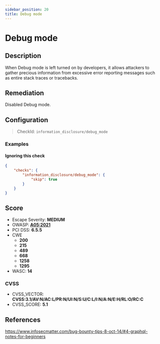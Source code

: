 ```yaml
---
sidebar_position: 20
title: Debug mode
---
```


# Debug mode

## Description

When Debug mode is left turned on by developers, it allows attackers to gather precious information from excessive error reporting messages such as entire stack traces or tracebacks.

## Remediation

Disabled Debug mode.


## Configuration

> CheckId: `information_disclosure/debug_mode`


### Examples


#### Ignoring this check

```json
{
    "checks": {
        "information_disclosure/debug_mode": {
            "skip": true
        }
    }
}
```




## Score

- Escape Severity: **<span className="medium-severity">MEDIUM</span>**
- OWASP: **[A05:2021](https://owasp.org/Top10/A05_2021-Security_Misconfiguration/)**
- PCI DSS: **6.5.5**
- CWE
  - **200**
  - **215**
  - **489**
  - **668**
  - **1258**
  - **1295**
- WASC: **14**



### CVSS

- CVSS_VECTOR: **CVSS:3.1/AV:N/AC:L/PR:N/UI:N/S:U/C:L/I:N/A:N/E:H/RL:O/RC:C**
- CVSS_SCORE: **5.1**

## References

https://www.infosecmatter.com/bug-bounty-tips-8-oct-14/#4-graphql-notes-for-beginners
